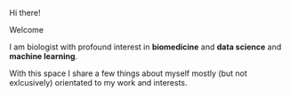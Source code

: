 Hi there!

Welcome


I am biologist with profound interest in **biomedicine** and **data science** and **machine learning**.

With this space I share a few things about myself mostly (but not exlcusively) orientated to my work and interests.